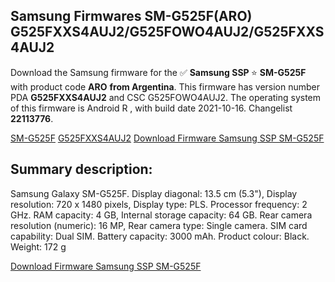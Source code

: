 <h2>Samsung Firmwares SM-G525F(ARO) G525FXXS4AUJ2/G525FOWO4AUJ2/G525FXXS4AUJ2</h2>
Download the Samsung firmware for the ✅ <strong>Samsung SSP </strong> ⭐ <strong>SM-G525F</strong> with product code <strong>ARO</strong> <strong> from Argentina</strong>. This firmware has version number PDA <strong>G525FXXS4AUJ2</strong> and CSC G525FOWO4AUJ2. The operating system of this firmware is Android R , with build date 2021-10-16. Changelist <strong>22113776</strong>.


[SM-G525F](https://samfirm.shop/samsung/model/SM-G525F)
[G525FXXS4AUJ2](https://samfirm.shop/samsung/pda/G525FXXS4AUJ2)
[Download Firmware Samsung SSP SM-G525F](https://samfirm.shop/samsung/firmware/465863)
<h2>Summary description:</h2>
<p>Samsung Galaxy SM-G525F. Display diagonal: 13.5 cm (5.3"), Display resolution: 720 x 1480 pixels, Display type: PLS. Processor frequency: 2 GHz. RAM capacity: 4 GB, Internal storage capacity: 64 GB. Rear camera resolution (numeric): 16 MP, Rear camera type: Single camera. SIM card capability: Dual SIM. Battery capacity: 3000 mAh. Product colour: Black. Weight: 172 g</p>


[Download Firmware Samsung SSP SM-G525F](https://samfirm.shop/samsung/firmware/465863)
